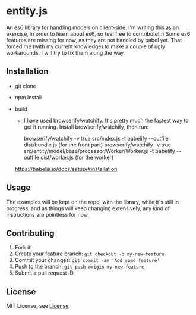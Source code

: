 # entity.js

An es6 library for handling models on client-side. I'm writing this as an exercise, in order to learn about es6, so feel free to contribute! :)
Some es6 features are missing for now, as they are not handled by babel yet. That forced me (with my current knowledge) to make a couple of ugly workarounds. I will try to fix them along the way.

## Installation

- git clone
- npm install
- build 
    - I have used browserify/watchify. It's pretty much the fastest way to get it running. Install browserify/watchify,
    then run:
    
        browserify/watchify -v true src/index.js -t babelify --outfile dist/bundle.js (for the front part)
        browserify/watchify -v true src/entity/model/base/processor/Worker/Worker.js -t babelify --outfile dist/worker.js (for the worker)
        
    https://babeljs.io/docs/setup/#installation

## Usage

The examples will be kept on the repo, with the library, while it's still in progress, and as things will keep changing extensively,
any kind of instructions are pointless for now.

## Contributing

1. Fork it!
2. Create your feature branch: `git checkout -b my-new-feature`
3. Commit your changes: `git commit -am 'Add some feature'`
4. Push to the branch: `git push origin my-new-feature`
5. Submit a pull request :D

## License

MIT License, see [License](LICENSE).
